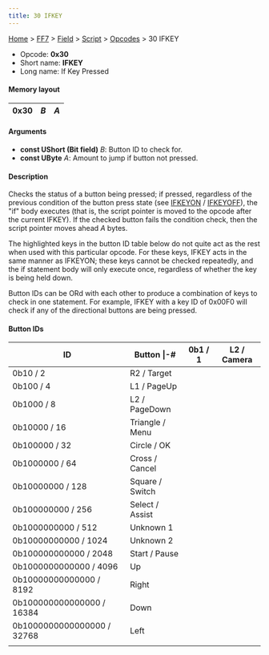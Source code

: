 ```yaml
---
title: 30 IFKEY
---
```


[Home](../../../../Main%20Page.md.md) > [FF7](../../../../FF7.md) > [Field](../../../Field.md) > [Script](../../Script.md) > [Opcodes](../Opcodes.md) > 30 IFKEY

-   Opcode: **0x30**
-   Short name: **IFKEY**
-   Long name: If Key Pressed

#### Memory layout

| 0x30 | *B* | *A* |
|------|-----|-----|

#### Arguments

-   **const UShort (Bit field)** *B*: Button ID to check for.
-   **const UByte** *A*: Amount to jump if button not pressed.

#### Description

Checks the status of a button being pressed; if pressed, regardless of
the previous condition of the button press state (see [IFKEYON][] /
[IFKEYOFF][]), the "if" body executes (that is, the script pointer is
moved to the opcode after the current IFKEY). If the checked button
fails the condition check, then the script pointer moves ahead *A*
bytes.

The highlighted keys in the button ID table below do not quite act as
the rest when used with this particular opcode. For these keys, IFKEY
acts in the same manner as IFKEYON; these keys cannot be checked
repeatedly, and the if statement body will only execute once, regardless
of whether the key is being held down.

Button IDs can be ORd with each other to produce a combination of keys
to check in one statement. For example, IFKEY with a key ID of 0x00F0
will check if any of the directional buttons are being pressed.

#### Button IDs

| ID                         | Button \|-\#    | 0b1 / 1 | L2 / Camera |
|----------------------------|-----------------|---------|-------------|
| 0b10 / 2                   | R2 / Target     |         |             |
| 0b100 / 4                  | L1 / PageUp     |         |             |
| 0b1000 / 8                 | L2 / PageDown   |         |             |
| 0b10000 / 16               | Triangle / Menu |         |             |
| 0b100000 / 32              | Circle / OK     |         |             |
| 0b1000000 / 64             | Cross / Cancel  |         |             |
| 0b10000000 / 128           | Square / Switch |         |             |
| 0b100000000 / 256          | Select / Assist |         |             |
| 0b1000000000 / 512         | Unknown 1       |         |             |
| 0b10000000000 / 1024       | Unknown 2       |         |             |
| 0b100000000000 / 2048      | Start / Pause   |         |             |
| 0b1000000000000 / 4096     | Up              |         |             |
| 0b10000000000000 / 8192    | Right           |         |             |
| 0b100000000000000 / 16384  | Down            |         |             |
| 0b1000000000000000 / 32768 | Left            |         |             |
|                            |                 |         |             |

  [IFKEYON]: 31%20IFKEYON.md "wikilink"
  [IFKEYOFF]: 32%20IFKEYOFF.md "wikilink"

